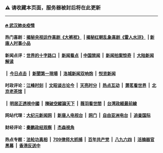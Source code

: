 ### ⚠️ 请收藏本页面，服务器被封后将在此更新

---

#### [🔥 武汉肺炎疫情](http://157.245.167.151:10000/videos/corona/)

#### 热门喜剧：[揭秘央视运作喜剧《大裤衩》](http://157.245.167.151:10000/videos/res/big-shorts/) &nbsp;|&nbsp;[揭秘红朝乱象喜剧《雷人水浒》](http://157.245.167.151:10000/videos/res/OutlawsOfMarsh/) &nbsp;|&nbsp;[新唐人时事小品](http://157.245.167.151:10000/videos/res/comedy/)

#### 新闻点评：[世界的十字路口](http://157.245.167.151/tanghao/) &nbsp;|&nbsp; [新闻看点](http://157.245.167.151/news-insight/) &nbsp;|&nbsp;[中国禁闻](http://157.245.167.151/ntdtv-news/) &nbsp;|&nbsp; [新闻拍案惊奇](http://157.245.167.151/dayu/) &nbsp;|&nbsp; [大陆新闻解读](http://157.245.167.151/ntdtv-comedy/)
####   &nbsp;|&nbsp;  [今日点击](http://157.245.167.151/news-click/)  &nbsp;|&nbsp; [新聞第一現場](http://157.245.167.151/primary-scene/) &nbsp;|&nbsp; [洛城新闻双响炮](http://157.245.167.151/la-news/) &nbsp;|&nbsp; [悦览新闻](http://157.245.167.151/dingyue/)

#### 时政评论：[江峰时刻](http://157.245.167.151/today-in-history/) &nbsp;|&nbsp; [文昭谈古论今](http://157.245.167.151/wenzhao/) &nbsp;|&nbsp; [天亮时分](http://157.245.167.151/tianliang/) &nbsp;|&nbsp; [热点互动](http://157.245.167.151/ntdtv-rdhd/) &nbsp;|&nbsp; [萧茗看世界](http://157.245.167.151/simonegao/) &nbsp;|&nbsp; [北京老茶馆](http://157.245.167.151/teahouse/)  &nbsp;|&nbsp;  
####   &nbsp;|&nbsp;  [明居正透視中國](http://157.245.167.151/decoding-china/)  &nbsp;|&nbsp; [陳破空縱論天下](http://157.245.167.151/pokong/)  &nbsp;|&nbsp; [薇羽看世間](http://157.245.167.151/weiyu/)  &nbsp;|&nbsp; [台湾政經最前線](http://157.245.167.151/taiwan/)   

#### 网站代理：[大纪元新闻网](http://157.245.167.151:10080/gb/) &nbsp;|&nbsp; [新唐人电视台](http://157.245.167.151:8808/gb/) &nbsp;|&nbsp; [网门](http://157.245.167.151:11000/) &nbsp;|&nbsp; [自由亚洲电台](http://157.245.167.151:9800/mandarin/) &nbsp;|&nbsp; [追查国际](http://157.245.167.151:10010/)

#### 财经评论：[秦鹏政经观察](http://157.245.167.151/qinpeng/) &nbsp;|&nbsp; [杰森視角 ](http://157.245.167.151/jason/)

#### 热点专题：[法轮功真相](http://157.245.167.151:10000/videos/truth.html) &nbsp;|&nbsp; [709律师大抓捕](http://157.245.167.151:10000/videos/709/) &nbsp;|&nbsp; [百年共产党](http://157.245.167.151:10000/videos/ccp.html) &nbsp;|&nbsp; [八九六四](http://157.245.167.151:10000/videos/88/)  &nbsp;|&nbsp; [活摘器官黑幕](http://157.245.167.151:10000/videos/res/Organs/)  &nbsp;|&nbsp; [香港反送中](http://157.245.167.151:10000/videos/res/hk/) 

<img src='http://gfw-breaker.win/link5.md' width='0px' height='0px'/>
